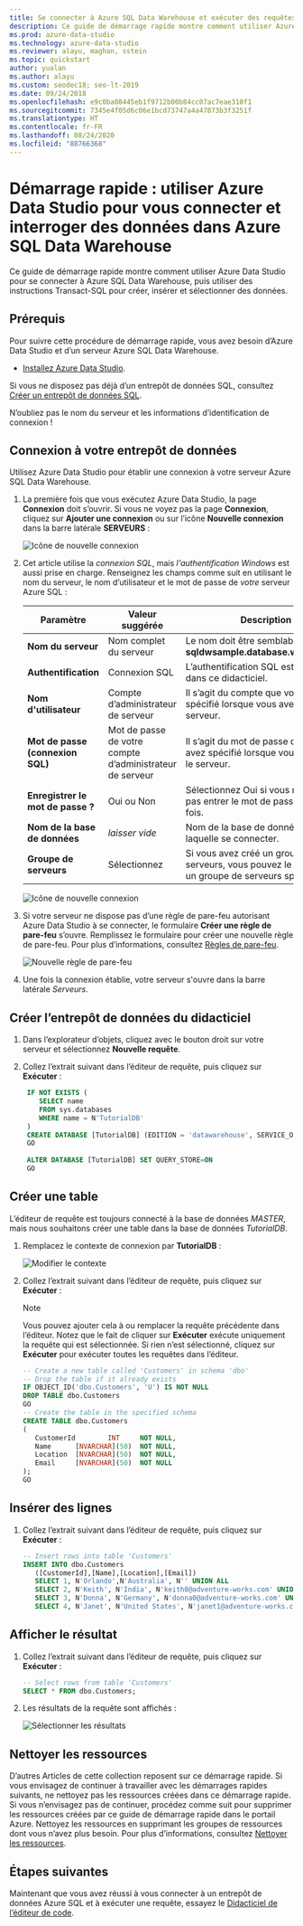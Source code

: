 ```yaml
---
title: Se connecter à Azure SQL Data Warehouse et exécuter des requêtes
description: Ce guide de démarrage rapide montre comment utiliser Azure Data Studio pour se connecter à Azure SQL Data Warehouse et exécuter une requête
ms.prod: azure-data-studio
ms.technology: azure-data-studio
ms.reviewer: alayu, maghan, sstein
ms.topic: quickstart
author: yualan
ms.author: alayu
ms.custom: seodec18; seo-lt-2019
ms.date: 09/24/2018
ms.openlocfilehash: e9c0ba08445eb1f9712b00b84cc07ac7eae310f1
ms.sourcegitcommit: 7345e4f05d6c06e1bcd73747a4a47873b3f3251f
ms.translationtype: HT
ms.contentlocale: fr-FR
ms.lasthandoff: 08/24/2020
ms.locfileid: "88766368"
---
```

# <a name="quickstart-use-azure-data-studio-to-connect-and-query-data-in-azure-sql-data-warehouse"></a>Démarrage rapide : utiliser Azure Data Studio pour vous connecter et interroger des données dans Azure SQL Data Warehouse

Ce guide de démarrage rapide montre comment utiliser Azure Data Studio pour se connecter à Azure SQL Data Warehouse, puis utiliser des instructions Transact-SQL pour créer, insérer et sélectionner des données. 

## <a name="prerequisites"></a>Prérequis
Pour suivre cette procédure de démarrage rapide, vous avez besoin d’Azure Data Studio et d’un serveur Azure SQL Data Warehouse.

- [Installez Azure Data Studio](./download-azure-data-studio.md?view=sql-server-ver15).

Si vous ne disposez pas déjà d’un entrepôt de données SQL, consultez [Créer un entrepôt de données SQL](/azure/sql-data-warehouse/sql-data-warehouse-get-started-provision).

N’oubliez pas le nom du serveur et les informations d’identification de connexion !


## <a name="connect-to-your-data-warehouse"></a>Connexion à votre entrepôt de données

Utilisez Azure Data Studio pour établir une connexion à votre serveur Azure SQL Data Warehouse.

1. La première fois que vous exécutez Azure Data Studio, la page **Connexion** doit s’ouvrir. Si vous ne voyez pas la page **Connexion**, cliquez sur **Ajouter une connexion** ou sur l’icône **Nouvelle connexion** dans la barre latérale **SERVEURS** :
   
   ![Icône de nouvelle connexion](media/quickstart-sql-dw/new-connection-icon.png)

2. Cet article utilise la *connexion SQL*, mais *l'authentification Windows* est aussi prise en charge. Renseignez les champs comme suit en utilisant le nom du serveur, le nom d’utilisateur et le mot de passe de *votre* serveur Azure SQL :

   | Paramètre       | Valeur suggérée | Description |
   | ------------ | ------------------ | ------------------------------------------------- | 
   | **Nom du serveur** | Nom complet du serveur | Le nom doit être semblable à : **sqldwsample.database.windows.net** |
   | **Authentification** | Connexion SQL| L’authentification SQL est utilisée dans ce didacticiel. |
   | **Nom d'utilisateur** | Compte d’administrateur de serveur | Il s’agit du compte que vous avez spécifié lorsque vous avez créé le serveur. |
   | **Mot de passe (connexion SQL)** | Mot de passe de votre compte d’administrateur de serveur | Il s’agit du mot de passe que vous avez spécifié lorsque vous avez créé le serveur. |
   | **Enregistrer le mot de passe ?** | Oui ou Non | Sélectionnez Oui si vous ne souhaitez pas entrer le mot de passe à chaque fois. |
   | **Nom de la base de données** | *laisser vide* | Nom de la base de données à laquelle se connecter. |
   | **Groupe de serveurs** | Sélectionnez <Default> | Si vous avez créé un groupe de serveurs, vous pouvez le définir sur un groupe de serveurs spécifique. | 

   ![Icône de nouvelle connexion](media/quickstart-sql-dw/new-connection-screen.png) 

3. Si votre serveur ne dispose pas d’une règle de pare-feu autorisant Azure Data Studio à se connecter, le formulaire **Créer une règle de pare-feu** s’ouvre. Remplissez le formulaire pour créer une nouvelle règle de pare-feu. Pour plus d’informations, consultez [Règles de pare-feu](/azure/sql-database/sql-database-firewall-configure).

   ![Nouvelle règle de pare-feu](media/quickstart-sql-dw/firewall.png)  

4. Une fois la connexion établie, votre serveur s'ouvre dans la barre latérale *Serveurs*.

## <a name="create-the-tutorial-data-warehouse"></a>Créer l’entrepôt de données du didacticiel
1. Dans l’explorateur d’objets, cliquez avec le bouton droit sur votre serveur et sélectionnez **Nouvelle requête**.

1. Collez l’extrait suivant dans l’éditeur de requête, puis cliquez sur **Exécuter** :

   ```sql
    IF NOT EXISTS (
       SELECT name
       FROM sys.databases
       WHERE name = N'TutorialDB'
    )
    CREATE DATABASE [TutorialDB] (EDITION = 'datawarehouse', SERVICE_OBJECTIVE='DW100');
    GO  
    
    ALTER DATABASE [TutorialDB] SET QUERY_STORE=ON
    GO
   ```


## <a name="create-a-table"></a>Créer une table

L’éditeur de requête est toujours connecté à la base de données *MASTER*, mais nous souhaitons créer une table dans la base de données *TutorialDB*. 

1. Remplacez le contexte de connexion par **TutorialDB** :

   ![Modifier le contexte](media/quickstart-sql-database/change-context.png)


1. Collez l’extrait suivant dans l’éditeur de requête, puis cliquez sur **Exécuter** :

   > [!NOTE]
   > Vous pouvez ajouter cela à ou remplacer la requête précédente dans l’éditeur. Notez que le fait de cliquer sur **Exécuter** exécute uniquement la requête qui est sélectionnée. Si rien n’est sélectionné, cliquez sur **Exécuter** pour exécuter toutes les requêtes dans l’éditeur.

   ```sql
   -- Create a new table called 'Customers' in schema 'dbo'
   -- Drop the table if it already exists
   IF OBJECT_ID('dbo.Customers', 'U') IS NOT NULL
   DROP TABLE dbo.Customers
   GO
   -- Create the table in the specified schema
   CREATE TABLE dbo.Customers
   (
      CustomerId        INT     NOT NULL,
      Name      [NVARCHAR](50)  NOT NULL,
      Location  [NVARCHAR](50)  NOT NULL,
      Email     [NVARCHAR](50)  NOT NULL
   );
   GO
   ```


## <a name="insert-rows"></a>Insérer des lignes

1. Collez l’extrait suivant dans l’éditeur de requête, puis cliquez sur **Exécuter** :

   ```sql
   -- Insert rows into table 'Customers'
   INSERT INTO dbo.Customers
      ([CustomerId],[Name],[Location],[Email])
      SELECT 1, N'Orlando',N'Australia', N'' UNION ALL
      SELECT 2, N'Keith', N'India', N'keith0@adventure-works.com' UNION ALL
      SELECT 3, N'Donna', N'Germany', N'donna0@adventure-works.com' UNION ALL
      SELECT 4, N'Janet', N'United States', N'janet1@adventure-works.com'
   ```


## <a name="view-the-result"></a>Afficher le résultat
1. Collez l’extrait suivant dans l’éditeur de requête, puis cliquez sur **Exécuter** :

   ```sql
   -- Select rows from table 'Customers'
   SELECT * FROM dbo.Customers;
   ```

1. Les résultats de la requête sont affichés :

   ![Sélectionner les résultats](media/quickstart-sql-dw/select-results.png)


## <a name="clean-up-resources"></a>Nettoyer les ressources

D’autres Articles de cette collection reposent sur ce démarrage rapide. Si vous envisagez de continuer à travailler avec les démarrages rapides suivants, ne nettoyez pas les ressources créées dans ce démarrage rapide. Si vous n’envisagez pas de continuer, procédez comme suit pour supprimer les ressources créées par ce guide de démarrage rapide dans le portail Azure.
Nettoyez les ressources en supprimant les groupes de ressources dont vous n’avez plus besoin. Pour plus d’informations, consultez [Nettoyer les ressources](/azure/sql-database/sql-database-get-started-portal#clean-up-resources).


## <a name="next-steps"></a>Étapes suivantes

Maintenant que vous avez réussi à vous connecter à un entrepôt de données Azure SQL et à exécuter une requête, essayez le [Didacticiel de l’éditeur de code](tutorial-sql-editor.md).